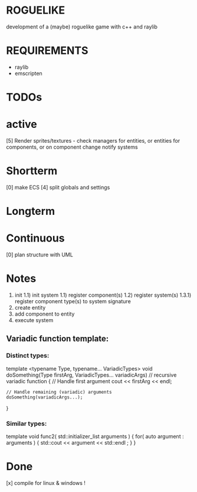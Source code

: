 # ROGUELIKE
development of a (maybe) roguelike game with c++ and raylib

# REQUIREMENTS
- raylib
- emscripten

# TODOs
# active
[5] Render sprites/textures
    - check managers for entities, or entities for components, or on component change notify systems

# Shortterm
[0] make ECS
[4] split globals and settings

# Longterm 

# Continuous
[0] plan structure with UML

# Notes
1) init
1.1) init system
1.1) register component(s)
1.2) register system(s)
1.3.1) register component type(s) to system signature
2) create entity
3) add component to entity
4) execute system


## Variadic function template:
### Distinct types:
template <typename Type, typename... VariadicTypes>
void doSomething(Type firstArg, VariadicTypes... variadicArgs) // recursive variadic function
{
    // Handle first argument
    cout << firstArg << endl;
 
    // Handle remaining (variadic) arguments
    doSomething(variadicArgs...);
}

### Similar types:
template <class Type>
void func2( std::initializer_list<Type> arguments )
{
    for( auto argument : arguments )
    {
        std::cout << argument << std::endl ;
    }
}

# Done
[x] compile for linux & windows !
